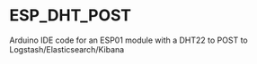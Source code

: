 # ESP_DHT_POST
Arduino IDE code for an ESP01 module with a DHT22 to POST to Logstash/Elasticsearch/Kibana
